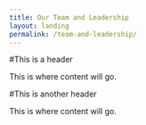 ```yaml
---
title: Our Team and Leadership
layout: landing
permalink: /team-and-leadership/
---
```


#This is a header

This is where content will go.

#This is another header

This is where content will go.
